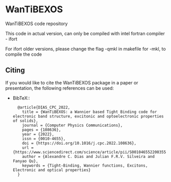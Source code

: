 # WanTiBEXOS
WanTiBEXOS code repository

This code in actual version, can only be compiled with intel fortran compiler - ifort

For ifort older versions, please change the flag -qmkl in makefile for -mkl, to compile the code

Citing
   ------

   If you would like to cite the WanTiBEXOS package in a paper or presentation, the
   following references can be used:

- BibTeX::
        
        @article{DIAS_CPC_2022,
          title = {WanTiBEXOS: a Wannier based Tight Binding code for electronic band structure, excitonic and optoelectronic properties of solids},
          journal = {Computer Physics Communications},
          pages = {108636},
          year = {2022},
          issn = {0010-4655},
          doi = {https://doi.org/10.1016/j.cpc.2022.108636},
          url = {https://www.sciencedirect.com/science/article/pii/S0010465522003551},
          author = {Alexandre C. Dias and Julian F.R.V. Silveira and Fanyao Qu},
          keywords = {Tight-Binding, Wannier functions, Excitons, Electronic and optical properties}
        }

